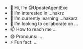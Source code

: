 - 👋 Hi, I’m @UpdateAgentExe
- 👀 I’m interested in ...hakrz
- 🌱 I’m currently learning ...hakarz
- 💞️ I’m looking to collaborate on ...
- 📫 How to reach me ...
- 😄 Pronouns: ...
- ⚡ Fun fact: ...

<!---
UpdateAgentExe/UpdateAgentExe is a ✨ special ✨ repository because its `README.md` (this file) appears on your GitHub profile.
You can click the Preview link to take a look at your changes.
--->
